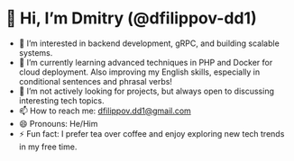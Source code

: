 # 👋 Hi, I’m Dmitry (@dfilippov-dd1)

- 👀 I’m interested in backend development, gRPC, and building scalable systems.
- 🌱 I’m currently learning advanced techniques in PHP and Docker for cloud deployment. Also improving my English skills, especially in conditional sentences and phrasal verbs!
- 💞️ I’m not actively looking for projects, but always open to discussing interesting tech topics.
- 📫 How to reach me: [dfilippov.dd1@gmail.com](mailto:dfilippov.dd1@gmail.com)
- 😄 Pronouns: He/Him
- ⚡ Fun fact: I prefer tea over coffee and enjoy exploring new tech trends in my free time.
